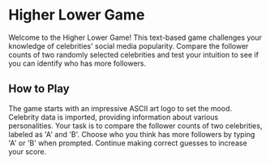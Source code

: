 # Higher Lower Game

Welcome to the Higher Lower Game! This text-based game challenges your knowledge of celebrities' social media popularity. Compare the follower counts of two randomly selected celebrities and test your intuition to see if you can identify who has more followers.

## How to Play

The game starts with an impressive ASCII art logo to set the mood. Celebrity data is imported, providing information about various personalities. Your task is to compare the follower counts of two celebrities, labeled as 'A' and 'B'. Choose who you think has more followers by typing 'A' or 'B' when prompted. Continue making correct guesses to increase your score.
